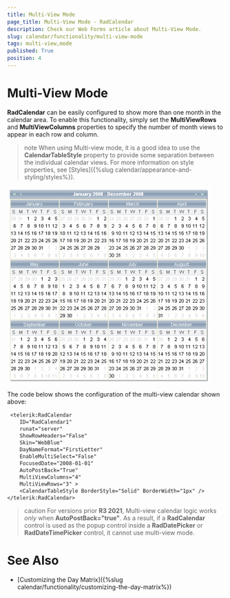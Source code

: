 ```yaml
---
title: Multi-View Mode
page_title: Multi-View Mode - RadCalendar
description: Check our Web Forms article about Multi-View Mode.
slug: calendar/functionality/multi-view-mode
tags: multi-view,mode
published: True
position: 4
---
```


# Multi-View Mode



**RadCalendar** can be easily configured to show more than one month in the calendar area. To enable this functionality, simply set the **MultiViewRows** and **MultiViewColumns** properties to specify the number of month views to appear in each row and column.

>note 
When using Multi-view mode, it is a good idea to use the **CalendarTableStyle** property to provide some separation between the individual calendar views. For more information on style properties, see [Styles]({%slug calendar/appearance-and-styling/styles%}).
>

![RadCalendar in multiview mode](images/MultiViewMode.png)

The code below shows the configuration of the multi-view calendar shown above:

````ASPNET
 <telerik:RadCalendar
    ID="RadCalendar1"
    runat="server"
    ShowRowHeaders="False"
    Skin="WebBlue"
    DayNameFormat="FirstLetter"
    EnableMultiSelect="False"
    FocusedDate="2008-01-01"
    AutoPostBack="True"
    MultiViewColumns="4"
    MultiViewRows="3" >
    <CalendarTableStyle BorderStyle="Solid" BorderWidth="1px" />
</telerik:RadCalendar>
````



>caution 
For versions prior **R3 2021**, Multi-view calendar logic works _only_ when **AutoPostBack="true"**. As a result, if a **RadCalendar** control is used as the popup control inside a **RadDatePicker** or **RadDateTimePicker** control, it cannot use multi-view mode.
>


# See Also

 * [Customizing the Day Matrix]({%slug calendar/functionality/customizing-the-day-matrix%})
